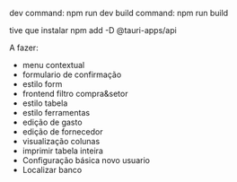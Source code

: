 dev command: npm run dev
build command: npm run build

tive que instalar
npm add -D @tauri-apps/api

A fazer:
- menu contextual
- formulario de confirmação
- estilo form
- frontend filtro compra&setor
- estilo tabela
- estilo ferramentas
- edição de gasto
- edição de fornecedor
- visualização colunas
- imprimir tabela inteira
- Configuração básica novo usuario
- Localizar banco

